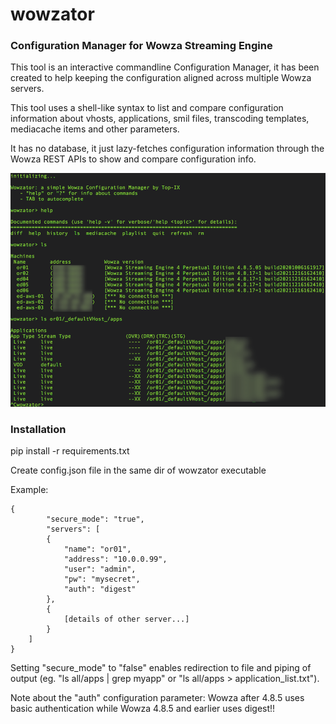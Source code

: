 # wowzator
### Configuration Manager for Wowza Streaming Engine

This tool is an interactive commandline Configuration Manager, it has been created to help keeping the configuration aligned across multiple Wowza servers.

This tool uses a shell-like syntax to list and compare configuration information about vhosts, applications, smil files, transcoding templates, mediacache items and other parameters.

It has no database, it just lazy-fetches configuration information through the Wowza REST APIs to show and compare configuration info.

![Wowzator Screenshot](wowzator-screenshot.png)

### Installation
pip install -r requirements.txt

Create config.json file in the same dir of wowzator executable

Example:

	{
        	"secure_mode": "true",
        	"servers": [
			{
				"name": "or01",
				"address": "10.0.0.99",
				"user": "admin",
				"pw": "mysecret",
				"auth": "digest"
			},
			{
				[details of other server...]
			}
		]
	}



Setting "secure_mode" to "false" enables redirection to file and piping of output (eg. "ls all/apps | grep myapp" or "ls all/apps > application_list.txt").

Note about the "auth" configuration parameter: Wowza after 4.8.5 uses basic authentication while Wowza 4.8.5 and earlier uses digest!!



  
